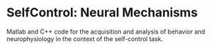 # SelfControl: Neural Mechanisms
Matlab and C++ code for the acquisition and analysis of behavior and neurophysiology in the context of the self-control task.


